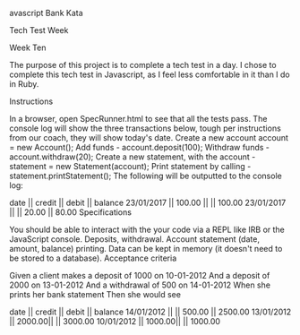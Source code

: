 avascript Bank Kata

Tech Test Week

Week Ten

The purpose of this project is to complete a tech test in a day. I chose to complete this tech test in Javascript, as I feel less comfortable in it than I do in Ruby.

Instructions

In a browser, open SpecRunner.html to see that all the tests pass.
The console log will show the three transactions below, tough per instructions from our coach, they will show today's date.
Create a new account account = new Account();
Add funds - account.deposit(100);
Withdraw funds - account.withdraw(20);
Create a new statement, with the account - statement = new Statement(account);
Print statement by calling - statement.printStatement();
The following will be outputted to the console log:

   date    ||  credit  ||  debit  || balance
23/01/2017 ||  100.00  ||         || 100.00
23/01/2017 ||          ||  20.00  || 80.00
Specifications

You should be able to interact with the your code via a REPL like IRB or the JavaScript console.
Deposits, withdrawal.
Account statement (date, amount, balance) printing.
Data can be kept in memory (it doesn't need to be stored to a database).
Acceptance criteria

Given a client makes a deposit of 1000 on 10-01-2012 And a deposit of 2000 on 13-01-2012 And a withdrawal of 500 on 14-01-2012 When she prints her bank statement Then she would see

date       || credit || debit   || balance
14/01/2012 ||        || 500.00  || 2500.00
13/01/2012 || 2000.00||         || 3000.00
10/01/2012 || 1000.00||         || 1000.00
